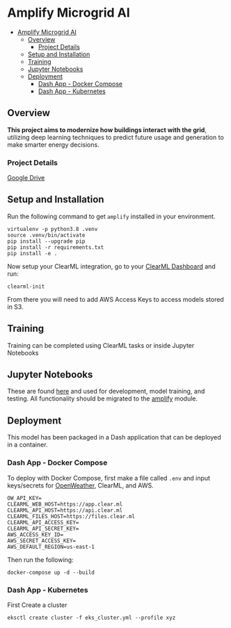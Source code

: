 # Amplify Microgrid AI
- [Amplify Microgrid AI](#amplify-microgrid-ai)
  - [Overview](#overview)
    - [Project Details](#project-details)
  - [Setup and Installation](#setup-and-installation)
  - [Training](#training)
  - [Jupyter Notebooks](#jupyter-notebooks)
  - [Deployment](#deployment)
    - [Dash App - Docker Compose](#dash-app---docker-compose)
    - [Dash App - Kubernetes](#dash-app---kubernetes)

## Overview
**This project aims to modernize how buildings interact with the grid**, utilizing deep learning techniques to predict future usage and generation to make smarter energy decisions.

### Project Details
[Google Drive](https://drive.google.com/drive/folders/1sVjw4bLe3xxM489szpL0qAIXmHHzE7Xp?usp=sharing)

## Setup and Installation
Run the following command to get `amplify` installed in your environment.

```shell
virtualenv -p python3.8 .venv
source .venv/bin/activate
pip install --upgrade pip
pip install -r requirements.txt
pip install -e .
```
Now setup your ClearML integration, go to your [ClearML Dashboard](https://app.clear.ml/dashboard) and run:
``` shell
clearml-init
```
From there you will need to add AWS Access Keys to access models stored in S3.

## Training
Training can be completed using ClearML tasks or inside Jupyter Notebooks

## Jupyter Notebooks
These are found [here](notebooks/) and  used for development, model training, and testing. All functionality should be migrated to the [amplify](amplify/) module.

## Deployment

This model has been packaged in a Dash application that can be deployed in a container.

### Dash App - Docker Compose
To deploy with Docker Compose, first make a file called `.env` and input keys/secrets for [OpenWeather](https://openweathermap.org/api/one-call-api), ClearML, and AWS.

```
OW_API_KEY=
CLEARML_WEB_HOST=https://app.clear.ml
CLEARML_API_HOST=https://api.clear.ml
CLEARML_FILES_HOST=https://files.clear.ml
CLEARML_API_ACCESS_KEY=
CLEARML_API_SECRET_KEY=
AWS_ACCESS_KEY_ID=
AWS_SECRET_ACCESS_KEY=
AWS_DEFAULT_REGION=us-east-1

```
Then run the following:

```
docker-compose up -d --build
```

### Dash App - Kubernetes

First Create a cluster

```
eksctl create cluster -f eks_cluster.yml --profile xyz
```
